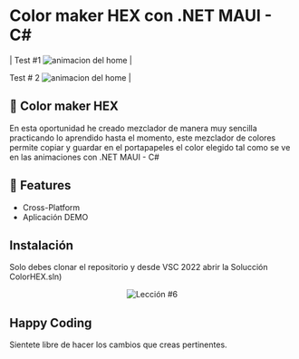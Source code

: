 # Color maker HEX con .NET MAUI - C#

| Test #1                                                                                  <img src="ColorHEX\imgReadme\GIf-1.gif" alt="animacion del home" /> |

Test # 2                                                                                  <img src="ColorHEX\imgReadme\GIf-2.gif" alt="animacion del home" /> |




## 🚀 Color maker HEX

En esta oportunidad he creado mezclador de manera muy sencilla practicando lo aprendido hasta el momento, este mezclador de colores permite copiar y guardar en el portapapeles el color elegido tal como se ve en las animaciones con .NET MAUI - C#

## 💯 Features

- Cross-Platform
- Aplicación DEMO

## Instalación

Solo debes clonar el repositorio y desde VSC 2022 abrir la Solucción ColorHEX.sln)

<p align="center">
  <img src="https://i.ibb.co/CPp0nX5/copiar-repo.gif" alt="Lección #6" />
</p>


## Happy Coding

Sientete libre de hacer los cambios que creas pertinentes.
